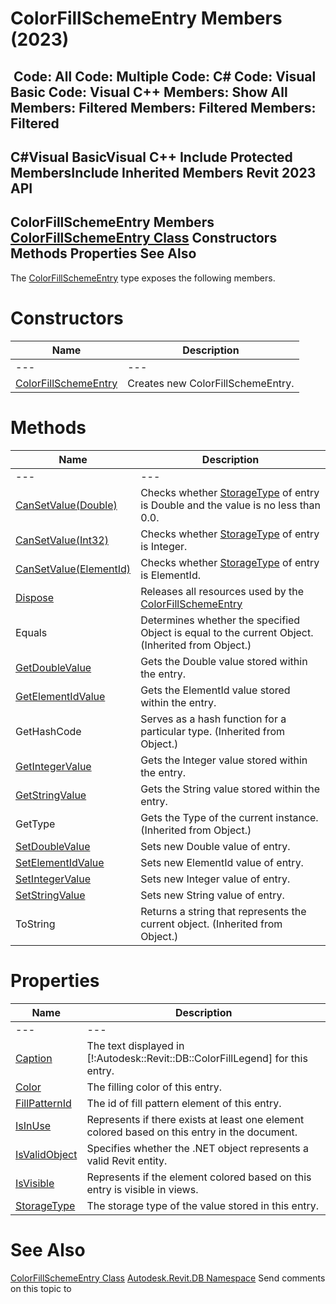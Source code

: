 # ColorFillSchemeEntry Members (2023)

﻿
 Code: All Code: Multiple Code: C# Code: Visual Basic Code: Visual C++  Members: Show All Members: Filtered Members: Filtered Members: Filtered   
---  
C#Visual BasicVisual C++
Include Protected MembersInclude Inherited Members
Revit 2023 API  
---  
ColorFillSchemeEntry Members  
[ColorFillSchemeEntry Class](065ddef3-065a-8bd5-9d34-4d2efd126e43.md "ColorFillSchemeEntry Class") Constructors Methods Properties See Also  
---  
The [ColorFillSchemeEntry](065ddef3-065a-8bd5-9d34-4d2efd126e43.md "ColorFillSchemeEntry Class") type exposes the following members.
# Constructors
| Name | Description |
| --- | --- |
| --- | --- | --- |
| [ColorFillSchemeEntry](bdc51109-355d-dc7d-9b43-c59ab1357479.md "ColorFillSchemeEntry Constructor") | Creates new ColorFillSchemeEntry. |

# Methods
| Name | Description |
| --- | --- |
| --- | --- | --- |
| [CanSetValue(Double)](4aa0e494-8709-42ce-2a0a-a5c96a847f2d.md "CanSetValue Method \(Double\)") | Checks whether [StorageType](45659568-cb90-6712-3355-120f7cff9dd4.md "StorageType Property") of entry is Double and the value is no less than 0.0. |
| [CanSetValue(Int32)](da4ba2f0-8907-3ab5-f96c-8d15a69e3dd3.md "CanSetValue Method \(Int32\)") | Checks whether [StorageType](45659568-cb90-6712-3355-120f7cff9dd4.md "StorageType Property") of entry is Integer. |
| [CanSetValue(ElementId)](51c317a7-8664-a7f8-324f-c705f6542b82.md "CanSetValue Method \(ElementId\)") | Checks whether [StorageType](45659568-cb90-6712-3355-120f7cff9dd4.md "StorageType Property") of entry is ElementId. |
| [Dispose](63d28a75-9755-cbf0-e06f-81f86b421251.md "Dispose Method") | Releases all resources used by the [ColorFillSchemeEntry](065ddef3-065a-8bd5-9d34-4d2efd126e43.md "ColorFillSchemeEntry Class") |
| Equals | Determines whether the specified Object is equal to the current Object. (Inherited from Object.) |
| [GetDoubleValue](ee9f6751-d6bd-cd7a-5a51-1cdf9abdb90b.md "GetDoubleValue Method") | Gets the Double value stored within the entry. |
| [GetElementIdValue](1483c739-c936-5e88-8fd9-f82baf472a45.md "GetElementIdValue Method") | Gets the ElementId value stored within the entry. |
| GetHashCode | Serves as a hash function for a particular type.  (Inherited from Object.) |
| [GetIntegerValue](1bdeb04c-e2dc-3c87-9c8e-c1c2886604e2.md "GetIntegerValue Method") | Gets the Integer value stored within the entry. |
| [GetStringValue](e7cfd4ce-57b7-d4a9-389b-83dcfc581fa5.md "GetStringValue Method") | Gets the String value stored within the entry. |
| GetType | Gets the Type of the current instance. (Inherited from Object.) |
| [SetDoubleValue](3e59b23f-0396-5577-6311-cf99c9760d78.md "SetDoubleValue Method") | Sets new Double value of entry. |
| [SetElementIdValue](def19da6-7d4f-61e1-491b-85d530cb0beb.md "SetElementIdValue Method") | Sets new ElementId value of entry. |
| [SetIntegerValue](2e86e474-4940-9df7-24cc-372c6832e2f1.md "SetIntegerValue Method") | Sets new Integer value of entry. |
| [SetStringValue](2bcd9bfc-dff4-9619-f794-f939d284a425.md "SetStringValue Method") | Sets new String value of entry. |
| ToString | Returns a string that represents the current object. (Inherited from Object.) |

# Properties
| Name | Description |
| --- | --- |
| --- | --- | --- |
| [Caption](b0d11e7a-c253-a4a9-3d20-ec47577c78dd.md "Caption Property") | The text displayed in [!:Autodesk::Revit::DB::ColorFillLegend] for this entry. |
| [Color](51bf35c9-3ae3-7fef-2bfb-0b9007742126.md "Color Property") | The filling color of this entry. |
| [FillPatternId](60eb8528-0a4b-e71a-a420-41ec39d020ae.md "FillPatternId Property") | The id of fill pattern element of this entry. |
| [IsInUse](565dbec8-07a4-6d61-5da4-c82285727569.md "IsInUse Property") | Represents if there exists at least one element colored based on this entry in the document. |
| [IsValidObject](e81120c3-6cb6-a8c4-0fed-693c7642f2cf.md "IsValidObject Property") | Specifies whether the .NET object represents a valid Revit entity. |
| [IsVisible](cc94771f-3261-3642-67a3-3b6733afeb6d.md "IsVisible Property") | Represents if the element colored based on this entry is visible in views. |
| [StorageType](45659568-cb90-6712-3355-120f7cff9dd4.md "StorageType Property") | The storage type of the value stored in this entry. |

# See Also
[ColorFillSchemeEntry Class](065ddef3-065a-8bd5-9d34-4d2efd126e43.md "ColorFillSchemeEntry Class")
[Autodesk.Revit.DB Namespace](87546ba7-461b-c646-cbb1-2cb8f5bff8b2.md "Autodesk.Revit.DB Namespace")
Send comments on this topic to 